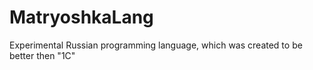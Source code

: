 # MatryoshkaLang
Experimental Russian programming language, which was created to be better then "1С"
